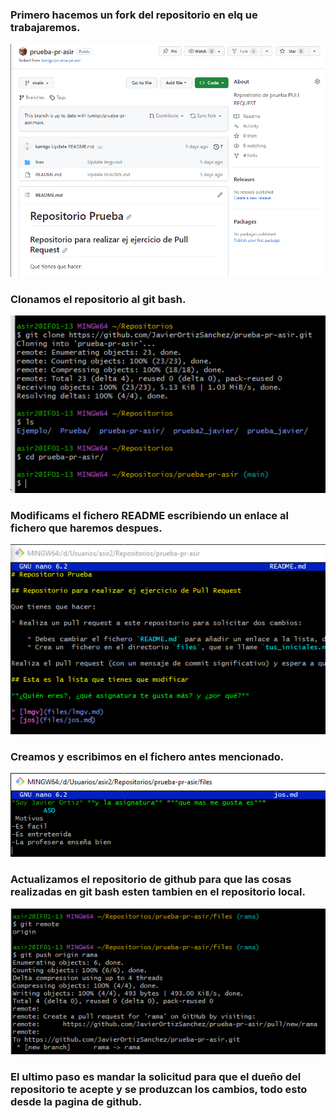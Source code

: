 ### Primero hacemos un fork del repositorio en elq ue trabajaremos.
![](4_1.PNG)
### Clonamos el repositorio al git bash.
![](4_2.PNG)
### Modificams el fichero README escribiendo un enlace al fichero que haremos despues.
![](4_3.PNG)
### Creamos y escribimos en el fichero antes mencionado.
![](4_4.PNG)
### Actualizamos el repositorio de github para que las cosas realizadas en git bash esten tambien en el repositorio local.
![](4_5.PNG)
### El ultimo paso es mandar la solicitud para que el dueño del repositorio te acepte y se produzcan los cambios, todo esto desde la pagina de github.